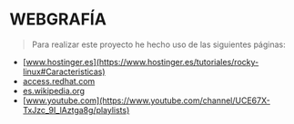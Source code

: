 # WEBGRAFÍA

> Para realizar este proyecto he hecho uso de las siguientes páginas:
  * [www.hostinger.es](https://www.hostinger.es/tutoriales/rocky-linux#Caracteristicas)
  * [access.redhat.com](https://access.redhat.com/documentation/es-es/red_hat_enterprise_linux/8/html/packaging_and_distributing_software/getting-started-with-rpm-packaging)
  * [es.wikipedia.org](https://es.wikipedia.org/wiki/RPM_Package_Manager)
  * [www.youtube.com](https://www.youtube.com/channel/UCE67X-TxJzc_9I_lAztga8g/playlists)
